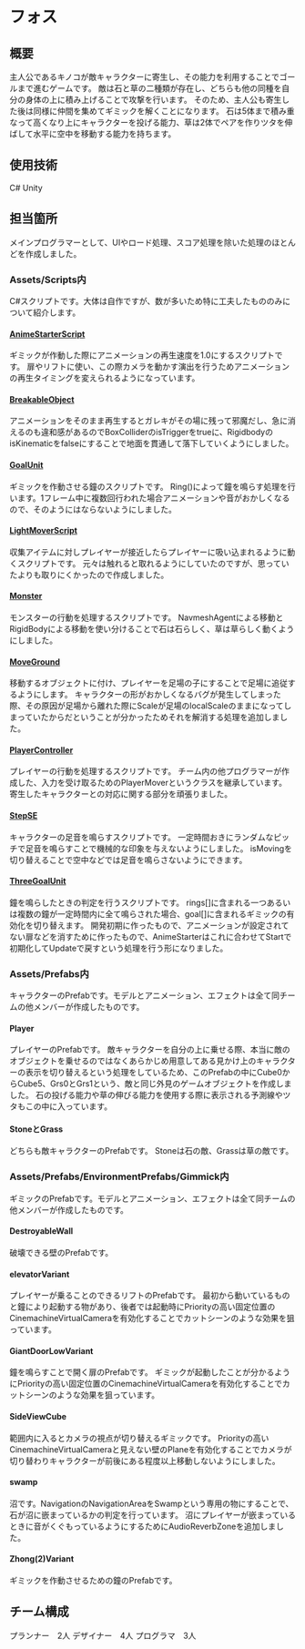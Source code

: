 # フォス
## 概要
主人公であるキノコが敵キャラクターに寄生し、その能力を利用することでゴールまで進むゲームです。
敵は石と草の二種類が存在し、どちらも他の同種を自分の身体の上に積み上げることで攻撃を行います。
そのため、主人公も寄生した後は同様に仲間を集めてギミックを解くことになります。
石は5体まで積み重なって高くなり上にキャラクターを投げる能力、草は2体でペアを作りツタを伸ばして水平に空中を移動する能力を持ちます。
## 使用技術
C#
Unity
## 担当箇所
メインプログラマーとして、UIやロード処理、スコア処理を除いた処理のほとんどを作成しました。
### Assets/Scripts内
C#スクリプトです。大体は自作ですが、数が多いため特に工夫したもののみについて紹介します。
#### [AnimeStarterScript](Assets/Scripts/AnimeStarterScript.cs)
ギミックが作動した際にアニメーションの再生速度を1.0にするスクリプトです。
扉やリフトに使い、この際カメラを動かす演出を行うためアニメーションの再生タイミングを変えられるようになっています。
#### [BreakableObject](Assets/Scripts/BreakableObject.cs)
アニメーションをそのまま再生するとガレキがその場に残って邪魔だし、急に消えるのも違和感があるのでBoxColliderのisTriggerをtrueに、RigidbodyのisKinematicをfalseにすることで地面を貫通して落下していくようにしました。
#### [GoalUnit](Assets/Scripts/GoalUnit.cs)
ギミックを作動させる鐘のスクリプトです。
Ring()によって鐘を鳴らす処理を行います。1フレーム中に複数回行われた場合アニメーションや音がおかしくなるので、そのようにはならないようにしました。
#### [LightMoverScript](Assets/Scripts/LightMoverScript.cs)
収集アイテムに対しプレイヤーが接近したらプレイヤーに吸い込まれるように動くスクリプトです。
元々は触れると取れるようにしていたのですが、思っていたよりも取りにくかったので作成しました。
#### [Monster](Assets/Scripts/Monster.cs)
モンスターの行動を処理するスクリプトです。
NavmeshAgentによる移動とRigidBodyによる移動を使い分けることで石は石らしく、草は草らしく動くようにしました。
#### [MoveGround](Assets/Scripts/MoveGround.cs)
移動するオブジェクトに付け、プレイヤーを足場の子にすることで足場に追従するようにします。
キャラクターの形がおかしくなるバグが発生してしまった際、その原因が足場から離れた際にScaleが足場のlocalScaleのままになってしまっていたからだということが分かったためそれを解消する処理を追加しました。
#### [PlayerController](Assets/Scripts/PlayerController.cs)
プレイヤーの行動を処理するスクリプトです。
チーム内の他プログラマーが作成した、入力を受け取るためのPlayerMoverというクラスを継承しています。
寄生したキャラクターとの対応に関する部分を頑張りました。
#### [StepSE](Assets/Scripts/StepSE.cs)
キャラクターの足音を鳴らすスクリプトです。
一定時間おきにランダムなピッチで足音を鳴らすことで機械的な印象を与えないようにしました。
isMovingを切り替えることで空中などでは足音を鳴らさないようにできます。
#### [ThreeGoalUnit](Assets/Scripts/ThreeGoalUnit.cs)
鐘を鳴らしたときの判定を行うスクリプトです。
rings[]に含まれる一つあるいは複数の鐘が一定時間内に全て鳴らされた場合、goal[]に含まれるギミックの有効化を切り替えます。
開発初期に作ったもので、アニメーションが設定されてない扉などを消すために作ったもので、AnimeStarterはこれに合わせてStartで初期化してUpdateで戻すという処理を行う形になりました。
### Assets/Prefabs内
キャラクターのPrefabです。モデルとアニメーション、エフェクトは全て同チームの他メンバーが作成したものです。
#### Player
プレイヤーのPrefabです。
敵キャラクターを自分の上に乗せる際、本当に敵のオブジェクトを乗せるのではなくあらかじめ用意してある見かけ上のキャラクターの表示を切り替えるという処理をしているため、このPrefabの中にCube0からCube5、Grs0とGrs1という、敵と同じ外見のゲームオブジェクトを作成しました。
石の投げる能力や草の伸びる能力を使用する際に表示される予測線やツタもこの中に入っています。
#### StoneとGrass
どちらも敵キャラクターのPrefabです。
Stoneは石の敵、Grassは草の敵です。
### Assets/Prefabs/EnvironmentPrefabs/Gimmick内
ギミックのPrefabです。モデルとアニメーション、エフェクトは全て同チームの他メンバーが作成したものです。
#### DestroyableWall
破壊できる壁のPrefabです。
#### elevatorVariant
プレイヤーが乗ることのできるリフトのPrefabです。
最初から動いているものと鐘により起動する物があり、後者では起動時にPriorityの高い固定位置のCinemachineVirtualCameraを有効化することでカットシーンのような効果を狙っています。
#### GiantDoorLowVariant
鐘を鳴らすことで開く扉のPrefabです。
ギミックが起動したことが分かるようにPriorityの高い固定位置のCinemachineVirtualCameraを有効化することでカットシーンのような効果を狙っています。
#### SideViewCube
範囲内に入るとカメラの視点が切り替えるギミックです。
Priorityの高いCinemachineVirtualCameraと見えない壁のPlaneを有効化することでカメラが切り替わりキャラクターが前後にある程度以上移動しないようにしました。
#### swamp
沼です。NavigationのNavigationAreaをSwampという専用の物にすることで、石が沼に嵌まっているかの判定を行っています。
沼にプレイヤーが嵌まっているときに音がくぐもっているようにするためにAudioReverbZoneを追加しました。
#### Zhong(2)Variant
ギミックを作動させるための鐘のPrefabです。

## チーム構成
プランナー　2人
デザイナー　4人
プログラマ　3人
